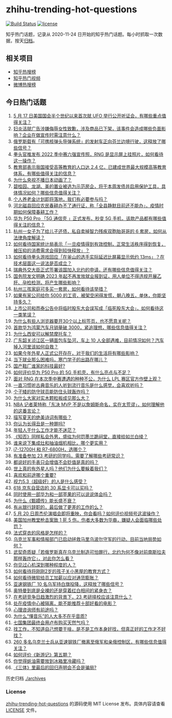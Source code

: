 # zhihu-trending-hot-questions

[![Build Status](https://github.com/justjavac/zhihu-trending-hot-questions/workflows/ci/badge.svg?branch=master)](https://github.com/justjavac/zhihu-trending-hot-questions/actions)
[![license](https://img.shields.io/github/license/justjavac/zhihu-trending-hot-questions)](https://github.com/justjavac/zhihu-trending-hot-questions/blob/master/LICENSE)

知乎热门话题，记录从 2020-11-24 日开始的知乎热门话题。每小时抓取一次数据，按天[归档](./archives)。

## 相关项目

- [知乎热搜榜](https://github.com/justjavac/zhihu-trending-top-search)
- [知乎热门视频](https://github.com/justjavac/zhihu-trending-hot-video)
- [微博热搜榜](https://github.com/justjavac/weibo-trending-hot-search)

## 今日热门话题

<!-- BEGIN -->
<!-- 最后更新时间 Wed May 18 2022 02:07:02 GMT+0800 (China Standard Time) -->

1. [5 月 17 日美国国会半个世纪以来首次就 UFO 举行公开听证会，有哪些重点值得关注？](https://www.zhihu.com/question/533305804)
1. [妇炎洁就广告涉嫌侮辱女性致歉，涉及商品已下架，该事件会造成哪些负面影响？企业在做宣传时需注意什么？](https://www.zhihu.com/question/533277694)
1. [俄罗斯载有「可携核弹头导弹系统」的发射车正向芬兰边境行驶，这释放了哪些信号？](https://www.zhihu.com/question/533247865)
1. [拳头官推发布 2022 季中赛六强宣传照，RNG 是显示屏上挂照片，如何看待这一操作？](https://www.zhihu.com/question/533144576)
1. [教育部表示我国接受高等教育的人口达 2.4 亿，已建成世界最大规模高等教育体系，有哪些值得关注的信息？](https://www.zhihu.com/question/533195079)
1. [为什么央视不播日本动画了？](https://www.zhihu.com/question/334541730)
1. [碧桂园、龙湖、美的置业被选为示范房企，将于本周发债并启用保护工具，具体情况如何？哪些信息值得关注？](https://www.zhihu.com/question/533053073)
1. [个人养老金计划即将落地，我们有必要参与吗？](https://www.zhihu.com/question/533091844)
1. [河北磁县回应农民春耕办不了通行证，称「全县静默目前还不能办」，疫情时期如何保障春耕工作？](https://www.zhihu.com/question/533119031)
1. [华为 P50 Pro 「5G 通信壳 」正式发布，秒变 5G 手机，该款产品都有哪些值得关注的信息？](https://www.zhihu.com/question/533206630)
1. [杭州一女子为了给儿子还债，私自卖掉智力残疾双胞胎哥哥的 6 套房，如何从法律角度解读？](https://www.zhihu.com/question/532973245)
1. [如何看待国家统计局表示「一旦疫情得到有效控制，正常生活秩序得到恢复，被压抑的消费需求会得到较快释放」？](https://www.zhihu.com/question/533037443)
1. [如何看待拳头游戏回应「在釜山的选手实际延迟比屏幕显示低约 13ms」？在技术层面这一说法是否成立？](https://www.zhihu.com/question/533301019)
1. [瑞典外交大臣正式签署该国加入北约的申请，还有哪些信息值得关注？](https://www.zhihu.com/question/533240852)
1. [国务院发文明确 2023 年起不再发放就业报到证，用人单位不得违规开展乙肝、孕检检测，将产生哪些影响？](https://www.zhihu.com/question/532761082)
1. [杭州三孩家庭可多买一套房，如何看待该举措？](https://www.zhihu.com/question/533215391)
1. [如果有家公司给你 5000 的工资，被架空闲得发慌，朝八晚五，单休，你能坚持多久？](https://www.zhihu.com/question/532453028)
1. [上市公司和而泰公告中将临时股东大会误写成「临死股东大会」，如何看待这一类笔误？](https://www.zhihu.com/question/533128878)
1. [为什么有些人浏览器要开30个以上标签页，也不愿意关呢？](https://www.zhihu.com/question/532775936)
1. [首款华为鸿蒙汽车月销量破 3000，紧追理想，哪些信息值得关注？](https://www.zhihu.com/question/532901261)
1. [为什么西安可以解禁摩托车？](https://www.zhihu.com/question/397456745)
1. [广东韶关浈江区一辆面包车坠河，车上 10 人全部遇难，目前情况如何？汽车掉入河里该如何自救？](https://www.zhihu.com/question/533267924)
1. [如果今年外星人正式公开存在，对于我们的生活将有哪些影响？](https://www.zhihu.com/question/527666789)
1. [当下就业那么困难吗，寒门学子的出路在哪儿？](https://www.zhihu.com/question/532913712)
1. [国产鞋厂谁家的科技最好?](https://www.zhihu.com/question/349172159)
1. [如何评价华为 P50 Pro 的 5G 手机壳，有什么亮点与不足？](https://www.zhihu.com/question/533211023)
1. [面对 RNG 在本次季中赛遭遇的种种不公，为什么 LPL 赛区官方作壁上观？](https://www.zhihu.com/question/533010648)
1. [一直习惯听古典音乐的人听到流行音乐是什么感觉，会喜欢听吗？](https://www.zhihu.com/question/20745697)
1. [个子矮的防守球员能防住头球轰炸吗？](https://www.zhihu.com/question/391391384)
1. [为什么大家对实木颗粒板成见那么大？](https://www.zhihu.com/question/58097823)
1. [NBA 记者莱特称「东决 MVP 不是以詹姆斯命名，实在太荒谬」，如何理解他的这番言论？](https://www.zhihu.com/question/532599215)
1. [描写夏天的绝美诗词有哪些？](https://www.zhihu.com/question/522113787)
1. [你认为长得丑是一种罪吗?](https://www.zhihu.com/question/530609561)
1. [年轻人干什么工作才能不迷茫？](https://www.zhihu.com/question/531318935)
1. [《知否》同样私会外男，盛纮为何罚墨兰跪祠堂，直接给如兰白绫？](https://www.zhihu.com/question/405186788)
1. [谁来说下集成灶和抽油烟机相比，哪个更实用？](https://www.zhihu.com/question/430779195)
1. [i7-12700H 和 R7-6800H，选哪个？](https://www.zhihu.com/question/510314240)
1. [有准备参加 23 考研的同学吗，需要了解哪些考研常识？](https://www.zhihu.com/question/474978086)
1. [都说好的手表只会增值不会贬值是真的吗？](https://www.zhihu.com/question/529440863)
1. [世上真的有外星人吗？他们为什么要躲着我们？](https://www.zhihu.com/question/453502080)
1. [喜欢和前途哪个重要?](https://www.zhihu.com/question/532077880)
1. [视力5.3（超级好）的人是什么感受？](https://www.zhihu.com/question/26070790)
1. [618 京东自营店的 30 系显卡可以买吗？](https://www.zhihu.com/question/532896007)
1. [同时使用一部华为和一部苹果的可以说说体会吗？](https://www.zhihu.com/question/517554783)
1. [为什么《甄嬛传》能长盛不衰？](https://www.zhihu.com/question/320896213)
1. [有从银行辞职的，最后做了更差的工作的么？](https://www.zhihu.com/question/532154230)
1. [5 月 20 日周杰伦演唱会即将重映，你会看吗？如何评价视频号这波操作？](https://www.zhihu.com/question/533206475)
1. [美国加州教堂枪击案致 1 死 5 伤，伤者大多数为华裔，嫌疑人会面临哪些处罚？](https://www.zhihu.com/question/533036453)
1. [法式穿衣的风格是怎样的？](https://www.zhihu.com/question/33661468)
1. [乌克兰军事和情报部门已启动拯救马里乌波尔守军的行动，目前当地局势如何？](https://www.zhihu.com/question/533174529)
1. [武契奇质疑「若俄罗斯真在乌克兰制造可怕罪行，北约为何不像对前南斯拉夫那样轰炸它」，对此你怎么看？](https://www.zhihu.com/question/533095886)
1. [你见过心机深到哪种程度的人？](https://www.zhihu.com/question/61655284)
1. [如何看待将刚刚2岁的孩子关小黑屋的教育方式？](https://www.zhihu.com/question/291308491)
1. [如何看待微软给员工加薪以应对通货膨胀？](https://www.zhihu.com/question/533174343)
1. [亚速钢铁厂 10 名乌军持白旗投降，这释放了哪些信号？](https://www.zhihu.com/question/533087983)
1. [奥特曼到底是全裸的还是穿着红白相间的紧身衣？](https://www.zhihu.com/question/20178182)
1. [在考研竞争日趋激烈的背景下，23 考研择校应该注意什么？](https://www.zhihu.com/question/522418521)
1. [处在疫情中心被隔离，能不能推荐十部好看的电影？](https://www.zhihu.com/question/527498624)
1. [心理咨询师有前途吗？](https://www.zhihu.com/question/28972244)
1. [为什么“懂音乐”的人大多不在乎音质?](https://www.zhihu.com/question/493470370)
1. [七国集团最终会用卢布购买天然气吗？](https://www.zhihu.com/question/524770748)
1. [找工作，不知道自己想要干啥，是不是工作本身好找，但真正好的工作才不好找？](https://www.zhihu.com/question/523832339)
1. [260 多名乌克兰士兵从亚速钢铁厂撤离至俄军和亲俄控制区，有哪些信息值得关注？](https://www.zhihu.com/question/533210339)
1. [如何评价《新游记》第五期？](https://www.zhihu.com/question/532824561)
1. [你觉得蚝油需要放到冰箱里冷藏吗？](https://www.zhihu.com/question/485162458)
1. [《三体》里最后的回归声明会不会是骗局?](https://www.zhihu.com/question/532850565)

<!-- END -->

历史归档 [./archives](./archives)

### License

[zhihu-trending-hot-questions](https://github.com/justjavac/zhihu-trending-hot-questions)
的源码使用 MIT License 发布。具体内容请查看 [LICENSE](./LICENSE) 文件。

